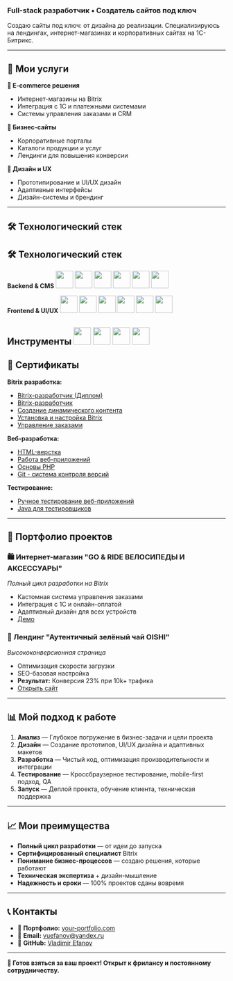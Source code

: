 ### Full-stack разработчик • Создатель сайтов под ключ

Создаю сайты под ключ: от дизайна до реализации. Специализируюсь на лендингах, интернет-магазинах и корпоративных сайтах на 1С-Битрикс.

---

## 🚀 Мои услуги

**🛒 E-commerce решения**
- Интернет-магазины на Bitrix
- Интеграция с 1С и платежными системами
- Системы управления заказами и CRM

**🏢 Бизнес-сайты**
- Корпоративные порталы
- Каталоги продукции и услуг
- Лендинги для повышения конверсии

**🎨 Дизайн и UX**
- Прототипирование и UI/UX дизайн
- Адаптивные интерфейсы
- Дизайн-системы и брендинг

---

## 🛠️ Технологический стек

## 🛠️ Технологический стек

**Backend & CMS**
<img src="https://www.ph4.ru/icons4/1c_bitrix_256.png" width="40" height="40" />
<img src="https://cdn.simpleicons.org/php/777BB4" width="40" height="40" />
<img src="https://cdn.simpleicons.org/mysql/4479A1" width="40" height="40" />
<img src="https://cdn.simpleicons.org/postgresql/4169E1" width="40" height="40" />
<img src="https://cdn.simpleicons.org/wordpress/21759B" width="40" height="40" />
<img src="https://cdn.simpleicons.org/opencart/2D6EAB" width="40" height="40" />

**Frontend & UI/UX**
<img src="https://cdn.simpleicons.org/html5/E34F26" width="40" height="40" />
<img src="https://cdn.simpleicons.org/css3/1572B6" width="40" height="40" />
<img src="https://cdn.simpleicons.org/javascript/F7DF1E" width="40" height="40" />
<img src="https://cdn.simpleicons.org/jquery/0769AD" width="40" height="40" />
<img src="https://cdn.simpleicons.org/figma/F24E1E" width="40" height="40" />
<img src="https://cdn.simpleicons.org/adobephotoshop/31A8FF" width="40" height="40" />

**Инструменты**
<img src="https://cdn.simpleicons.org/git/F05032" width="40" height="40" />
<img src="https://cdn.simpleicons.org/github/181717" width="40" height="40" />
<img src="https://cdn.simpleicons.org/jira/0052CC" width="40" height="40" />
<img src="https://cdn.simpleicons.org/googlechrome/4285F4" width="40" height="40" />
---

## 📜 Сертификаты

**Bitrix разработка:**
- [Bitrix-разработчик (Диплом)](./certificates/bitrix-developer-diploma.pdf)
- [Bitrix-разработчик](./certificates/bitrix-developer.pdf)
- [Создание динамического контента](./certificates/bitrix-dynamic-content.pdf)
- [Установка и настройка Bitrix](./certificates/bitrix-installation.pdf)
- [Управление заказами](./certificates/bitrix-order-system.pdf)

**Веб-разработка:**
- [HTML-верстка](./certificates/html-layout.pdf)
- [Работа веб-приложений](./certificates/web-applications-work.pdf)
- [Основы PHP](./certificates/PHP.pdf)
- [Git - система контроля версий](./certificates/git-version-control.pdf)

**Тестирование:**
- [Ручное тестирование веб-приложений](./certificates/manual-testing.pdf)
- [Java для тестировщиков](./certificates/java-testing.pdf)

---
## 💼 Портфолио проектов

### 🛍️ Интернет-магазин "GO & RIDE ВЕЛОСИПЕДЫ И АКСЕССУАРЫ"
*Полный цикл разработки на Bitrix*
- Кастомная система управления заказами
- Интеграция с 1С и онлайн-оплатой
- Адаптивный дизайн для всех устройств
- [Демо](https://u179268.test-handyhost.ru/)

### 🎯 Лендинг "Аутентичный зелёный чай OISHI"
*Высококонверсионная страница*
- Оптимизация скорости загрузки
- SEO-базовая настройка
- **Результат:** Конверсия 23% при 10k+ трафика
- [Открыть сайт](https://opt.oishigroup.ru/)

---

## 📊 Мой подход к работе

1. **Анализ** — Глубокое погружение в бизнес-задачи и цели проекта
2. **Дизайн** — Создание прототипов, UI/UX дизайна и адаптивных макетов
3. **Разработка** — Чистый код, оптимизация производительности и интеграции
4. **Тестирование** — Кроссбраузерное тестирование, mobile-first подход, QA
5. **Запуск** — Деплой проекта, обучение клиента, техническая поддержка

---

## 📈 Мои преимущества

- **Полный цикл разработки** — от идеи до запуска
- **Сертифицированный специалист** Bitrix
- **Понимание бизнес-процессов** — создаю решения, которые работают
- **Техническая экспертиза** + дизайн-мышление
- **Надежность и сроки** — 100% проектов сданы вовремя

---

## 📞 Контакты

- 💼 **Портфолио:** [your-portfolio.com]()
- 📧 **Email:** vuefanov@yandex.ru
- 🔗 **GitHub:** [Vladimir Efanov](https://github.com/VladimirEfanov)

---

**🚀 Готов взяться за ваш проект! Открыт к фрилансу и постоянному сотрудничеству.**
